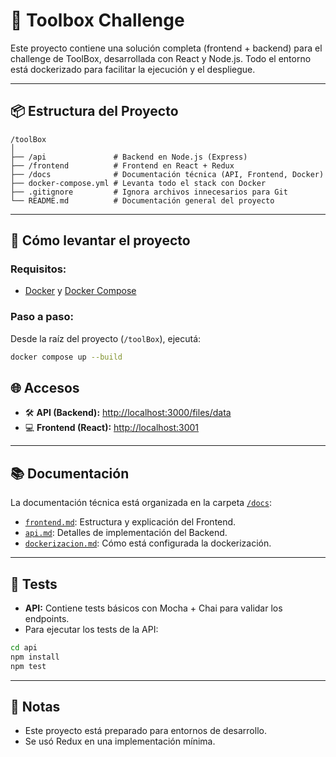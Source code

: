 # 🧰 Toolbox Challenge

Este proyecto contiene una solución completa (frontend + backend) para el challenge de ToolBox, desarrollada con React y Node.js. Todo el entorno está dockerizado para facilitar la ejecución y el despliegue.

---

## 📦 Estructura del Proyecto

```
/toolBox
│
├── /api               # Backend en Node.js (Express)
├── /frontend          # Frontend en React + Redux
├── /docs              # Documentación técnica (API, Frontend, Docker)
├── docker-compose.yml # Levanta todo el stack con Docker
├── .gitignore         # Ignora archivos innecesarios para Git
└── README.md          # Documentación general del proyecto
```

---

## 🚀 Cómo levantar el proyecto

### Requisitos:
- [Docker](https://www.docker.com/) y [Docker Compose](https://docs.docker.com/compose/)

### Paso a paso:
Desde la raíz del proyecto (`/toolBox`), ejecutá:

```bash
docker compose up --build
```

## 🌐 Accesos

- 🛠️ **API (Backend):** [http://localhost:3000/files/data](http://localhost:3000/files/data)
- 💻 **Frontend (React):** [http://localhost:3001](http://localhost:3001)

---

## 📚 Documentación

La documentación técnica está organizada en la carpeta [`/docs`](./docs):

- [`frontend.md`](./docs/frontend.md): Estructura y explicación del Frontend.
- [`api.md`](./docs/api.md): Detalles de implementación del Backend.
- [`dockerizacion.md`](./docs/dockerizacion.md): Cómo está configurada la dockerización.

---

## 🧪 Tests

- **API:** Contiene tests básicos con Mocha + Chai para validar los endpoints.
- Para ejecutar los tests de la API:
  
```bash
cd api
npm install
npm test
```

---

## 📝 Notas

- Este proyecto está preparado para entornos de desarrollo.
- Se usó Redux en una implementación mínima.
